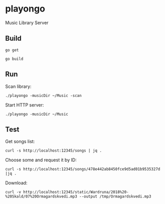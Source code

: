 # playongo
Music Library Server

## Build
`go get`

`go build`

## Run
Scan library:

`./playongo -musicDir ~/Music -scan`

Start HTTP server:

`./playongo -musicDir ~/Music`

## Test
Get songs list:

`curl -s http://localhost:12345/songs | jq .`

Choose some and request it by ID:

`curl -s http://localhost:12345/songs/478e442ab8450fce9d5ad01b9535327d |jq .`

Download:

`curl -v http://localhost:12345/static/Wardruna/2018%20-%20Skald/07%20Ormagardskvedi.mp3 --output /tmp/Ormagardskvedi.mp3`
